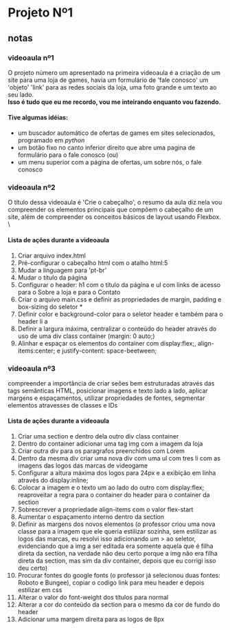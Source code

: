 # Projeto Nº1
## notas
### videoaula nº1
O projeto número um apresentado na primeira videoaula é a criação de um site para uma loja de games,
havia um formulário de 'fale conosco' um 'objeto' 'link' para as redes sociais da loja, uma foto grande
e um texto ao seu lado.\
**Isso é tudo que eu me recordo, vou me inteirando enquanto vou fazendo.**
#### **Tive algumas idéias**:
- um buscador automático de ofertas de games em sites selecionados, programado em _python_
- um botão fixo no canto inferior direito que abre uma pagina de formulário para o fale conosco (ou)
- um menu superior com a página de ofertas, um sobre nós, o fale conosco
### videoaula nº2
O título dessa videoaula é 'Crie o cabeçalho', o resumo da aula diz nela vou compreender os elementos principais que compõem o cabeçalho de um site, além de compreender os conceitos básicos de layout usando Flexbox. \
#### **Lista de ações durante a videoaula**
1. Criar arquivo index.html
2. Pré-configurar o cabeçalho html com o atalho html:5
3. Mudar a linguagem para 'pt-br'
4. Mudar o título da página
5. Configurar o header: h1 com o título da página e ul com links de acesso para o Sobre a loja e para o Contato
6. Criar o arquivo main.css e definir as propriedades de margin, padding e box-sizing do seletor *
7. Definir color e background-color para o seletor header e também para o header li a
8. Definir a largura máxima, centralizar o conteúdo do header através do uso de uma div class container (margin: 0 auto;)
9. Alinhar e espaçar os elementos do container com display:flex;, align-items:center; e justify-content: space-beetween;
### videoaula nº3
compreender a importância de criar seões bem estruturadas através das tags semânticas HTML, posicionar imagens e texto lado a lado, aplicar margens e espaçamentos, utilizar propriedades de fontes, segmentar elementos atravesses de classes e IDs
#### **Lista de ações durante a videoaula**
1. Criar uma section e dentro dela outro div class container
2. Dentro do container adicionar uma tag img com a imagem da loja
3. Criar outra div para os paragrafos preenchidos com Lorem
4. Dentro da mesma div criar uma nova div com uma ul com tres li com as imagens das logos das marcas de videogame
5. Configurar a altura máxima dos logos para 24px e a exibição em linha através do display:inline;
6. Colocar a imagem e o texto um ao lado do outro com display:flex; reaproveitar a regra para o container do header para o container da section
7. Sobrescrever a propriedade align-items com o valor flex-start
8. Aumentar o espaçamento interno dentro da section
9. Definir as margens dos novos elementos (o professor criou uma nova classe para a imagem que ele queria estilizar sozinha, sem estilizar as logos das marcas, eu resolvi isso adicionando um > ao seletor, evidenciando que a img a ser editada era somente aquela que é filha direta da section, na verdade não deu certo porque a img não era filha direta da section, mas sim da div container, depois que eu corrigi isso deu certo)
10. Procurar fontes do google fonts (o professor já selecionou duas fontes: Roboto e Bungee), copiar o codigo link para meu header e depois estilizar em css
11. Alterar o valor do font-weight dos títulos para normal
12. Alterar a cor do conteúdo da section para o mesmo da cor de fundo do header
13. Adicionar uma margem direita para as logos de 8px